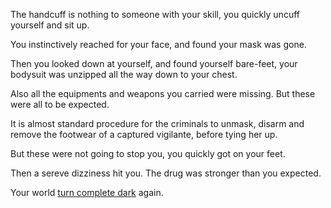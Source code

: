 The handcuff is nothing to someone with your skill, you quickly uncuff yourself and sit up.

You instinctively reached for your face, and found your mask was gone.

Then you looked down at yourself, and found yourself bare-feet, your bodysuit was unzipped all the way down to your chest.

Also all the equipments and weapons you carried were missing. But these were all to be expected.

It is almost standard procedure for the criminals to unmask, disarm and remove the footwear of a captured vigilante, before tying her up.

But these were not going to stop you, you quickly got on your feet.

Then a sereve dizziness hit you. The drug was stronger than you expected.

Your world [turn complete dark](../wentdown/wentdown.md) again.
